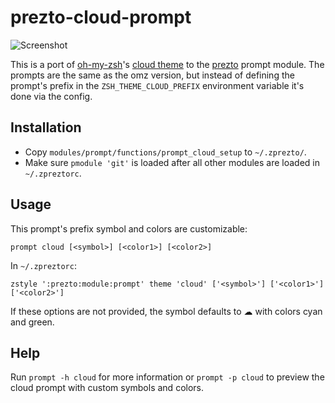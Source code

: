 prezto-cloud-prompt
===================

![Screenshot](http://i.imgur.com/mJCZ8rE.png "Screenshot")

This is a port of [oh-my-zsh](https://github.com/robbyrussell/oh-my-zsh)'s [cloud theme](https://github.com/robbyrussell/oh-my-zsh/blob/master/themes/cloud.zsh-theme) to the [prezto](https://github.com/sorin-ionescu/prezto) prompt module. The prompts are the same as the omz version, but instead of defining the prompt's prefix in the `ZSH_THEME_CLOUD_PREFIX` environment variable it's done via the config. 

Installation
------------

* Copy `modules/prompt/functions/prompt_cloud_setup` to `~/.zprezto/`.
* Make sure `pmodule 'git'` is loaded after all other modules are loaded in `~/.zpreztorc`.

Usage
-----

This prompt's prefix symbol and colors are customizable:
```
prompt cloud [<symbol>] [<color1>] [<color2>]
```
In `~/.zpreztorc`:
```
zstyle ':prezto:module:prompt' theme 'cloud' ['<symbol>'] ['<color1>'] ['<color2>']
```
If these options are not provided, the symbol defaults to ☁ with colors cyan and green.

Help
----

Run `prompt -h cloud` for more information or `prompt -p cloud` to preview the cloud prompt with custom symbols and colors.
